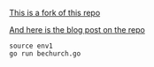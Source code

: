 
[This is a fork of this repo](https://github.com/bechurch/reverse-proxy-demo)

[And here is the blog post on the repo](https://hackernoon.com/writing-a-reverse-proxy-in-just-one-line-with-go-c1edfa78c84b)

```
source env1
go run bechurch.go
```
